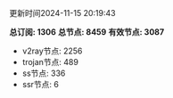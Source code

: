 更新时间2024-11-15 20:19:43

**总订阅: 1306**
**总节点: 8459**
**有效节点: 3087**
- v2ray节点: 2256
- trojan节点: 489
- ss节点: 336
- ssr节点: 6
